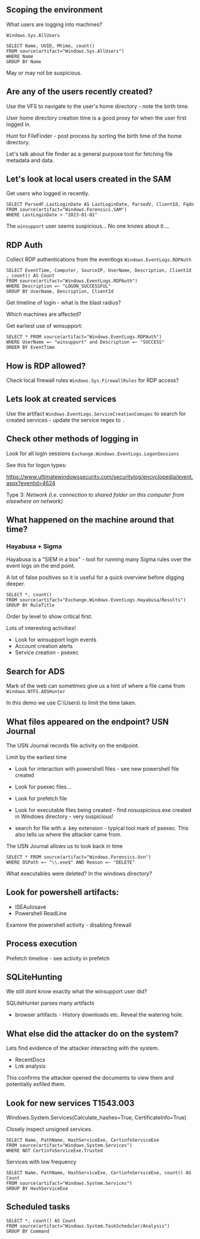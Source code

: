 ## Scoping the environment

What users are logging into machines?

`Windows.Sys.AllUsers`

```vql
SELECT Name, UUID, Mtime, count()
FROM source(artifact="Windows.Sys.AllUsers")
WHERE Name
GROUP BY Name
```

May or may not be suspicious.

## Are any of the users recently created?

Use the VFS to navigate to the user's home directory - note the birth
time.

User home directory creation time is a good proxy for when the user
first logged in.

Hunt for FileFinder - post process by sorting the birth time of the
home directory.

Let's talk about file finder as a general purpose tool for fetching file
metadata and data.


## Let's look at local users created in the SAM

Get users who logged in recently.

```vql
SELECT ParsedF.LastLoginDate AS LastLoginDate, ParsedV, ClientId, Fqdn
FROM source(artifact="Windows.Forensics.SAM")
WHERE LastLoginDate > "2023-01-01"
```

The `winsupport` user seems suspicious... No one knows about it....

## RDP Auth

Collect RDP authentications from the eventlogs `Windows.EventLogs.RDPAuth`

```vql
SELECT EventTime, Computer, SourceIP, UserName, Description, ClientId , count() AS Count
FROM source(artifact="Windows.EventLogs.RDPAuth")
WHERE Description =~ "LOGON_SUCCESSFUL"
GROUP BY UserName, Description, ClientId
```

Get timeline of login - what is the blast radius?

Which machines are affected?

Get earliest use of winsupport:

```vql
SELECT * FROM source(artifact="Windows.EventLogs.RDPAuth")
WHERE UserName =~ "winsupport" and Description =~ "SUCCESS"
ORDER BY EventTime
```

## How is RDP allowed?

Check local firewall rules `Windows.Sys.FirewallRules` for RDP access?

## Lets look at created services

Use the artifact `Windows.EventLogs.ServiceCreationComspec` to search for created services - update the service regex to `.`

## Check other methods of logging in

Look for all login sessions `Exchange.Windows.EventLogs.LogonSessions`

See this for logon types:

https://www.ultimatewindowssecurity.com/securitylog/encyclopedia/event.aspx?eventid=4624

Type 3: *Network (i.e. connection to shared folder on this computer from elsewhere on network)*

## What happened on the machine around that time?
### Hayabusa + Sigma

Hayabusa is a "SIEM in a box" - tool for running many Sigma rules over
the event logs on the end point.

A lot of false positives so it is useful for a quick overview before
digging deeper.

```vql
SELECT *, count()
FROM source(artifact="Exchange.Windows.EventLogs.Hayabusa/Results")
GROUP BY RuleTitle
```

Order by level to show critical first.

Lots of interesting activities!

- Look for winsupport login events
- Account creation alerts
- Service creation - psexec

## Search for ADS

Mark of the web can sometimes give us a hint of where a file came from `Windows.NTFS.ADSHunter`

In this demo we use C:\Users\ to limit the time taken.

## What files appeared on the endpoint? USN Journal

The USN Journal records file activity on the endpoint.

Limit by the earliest time

- Look for interaction with powershell files - see new powershell file created
- Look for psexec files...
- Look for prefetch file

- Look for executable files being created - find nosuspicious.exe
  created in Windows directory - very suspicious!
- search for file with a .key extension - typical tool mark of
  psexec. This also tells us where the attacker came from.

The USN Journal allows us to look back in time
```vql
SELECT * FROM source(artifact="Windows.Forensics.Usn")
WHERE OSPath =~ "\\.exe$" AND Reason =~ "DELETE"
```

What executables were deleted? In the windows directory?

## Look for powershell artifacts:

- ISEAutosave
- Powershell ReadLine

Examine the powershell activity - disabling firewall

## Process execution

Prefetch timeline - see activity in prefetch

## SQLiteHunting

We still dont know exactly what the winsupport user did?

SQLiteHunter parses many artifacts
- browser artifacts - History downloads etc. Reveal the watering hole.

## What else did the attacker do on the system?

Lets find evidence of the attacker interacting with the system.

- RecentDocs
- Lnk analysis

This confirms the attacker opened the documents to view them and
potentially exfiled them.

## Look for new services T1543.003

Windows.System.Services(Calculate_hashes=True, CertificateInfo=True)

Closely inspect unsigned services.

```vql
SELECT Name, PathName, HashServiceExe, CertinfoServiceExe
FROM source(artifact="Windows.System.Services")
WHERE NOT CertinfoServiceExe.Trusted
```

Services with low frequency

```vql
SELECT Name, PathName, HashServiceExe, CertinfoServiceExe, count() AS Count
FROM source(artifact="Windows.System.Services")
GROUP BY HashServiceExe
```

## Scheduled tasks

```vql
SELECT *, count() AS Count
FROM source(artifact="Windows.System.TaskScheduler/Analysis")
GROUP BY Command
```
